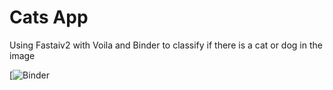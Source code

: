# Cats App

Using Fastaiv2 with Voila and Binder to classify if there is a cat or dog in the image

[![Binder]()
